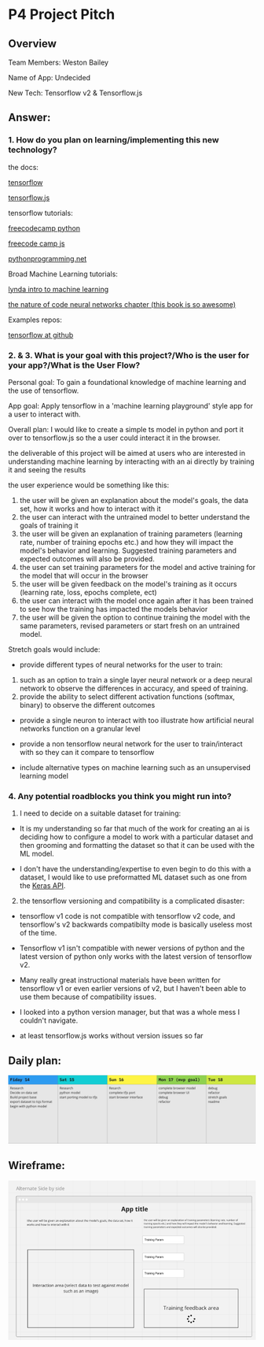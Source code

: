 # P4 Project Pitch

## Overview

Team Members: Weston Bailey

Name of App:  Undecided

New Tech: Tensorflow v2 & Tensorflow.js

## Answer: 

### 1. How do you plan on learning/implementing this new technology?

the docs:

[tensorflow](https://www.tensorflow.org/api_docs/python/tf)

[tensorflow.js](https://js.tensorflow.org/api/latest/)

tensorflow tutorials:

[freecodecamp python](https://www.youtube.com/watch?v=tPYj3fFJGjk)

[freecode camp js](https://www.youtube.com/watch?v=EoYfa6mYOG4)

[pythonprogramming.net](https://pythonprogramming.net/machine-learning-tutorials/)

Broad Machine Learning tutorials:

[lynda intro to machine learning](https://www.linkedin.com/learning/artificial-intelligence-foundations-machine-learning/what-it-means-to-learn?u=56684793)

[the nature of code neural networks chapter (this book is so awesome)](https://natureofcode.com/book/chapter-10-neural-networks/)

Examples repos:

[tensorflow at github](https://github.com/tensorflow)

### 2. & 3. What is your goal with this project?/Who is the user for your app?/What is the User Flow?

Personal goal: To gain a foundational knowledge of machine learning and the use of tensorflow.

App goal: Apply tensorflow in a 'machine learning playground' style app for a user to interact with. 

Overall plan: I would like to create a simple ts model in python and port it over to tensorflow.js so the a user could interact it in the browser.

the deliverable of this project will be aimed at users who are interested in understanding machine learning by interacting with an ai directly by training it and seeing the results

the user experience would be something like this: 
1. the user will be given an explanation about the model's goals, the data set, how it works and how to interact with it
2. the user can interact with the untrained model to better understand the goals of training it
3. the user will be given an explanation of training parameters (learning rate, number of training epochs etc.) and how they will impact the model's behavior and learning. Suggested training parameters and expected outcomes will also be provided. 
4. the user can set training parameters for the model and active training for the model that will occur in the browser
5. the user will be given feedback on the model's training as it occurs (learning rate, loss, epochs complete, ect)
6. the user can interact with the model once again after it has been trained to see how the training has impacted the models behavior
7. the user will be given the option to continue training the model with the same parameters, revised parameters or start fresh on an untrained model.

Stretch goals would include:

* provide different types of neural networks for the user to train: 
1. such as an option to train a single layer neural network or a deep neural network to observe the differences in accuracy, and speed of training. 
2. provide the ability to select different activation functions (softmax, binary) to observe the different outcomes

* provide a single neuron to interact with too illustrate how artificial neural networks function on a granular level

* provide a non tensorflow neural network for the user to train/interact with so they can it compare to tensorflow

* include alternative types on machine learning such as an unsupervised learning model

### 4. Any potential roadblocks you think you might run into?

1. I need to decide on a suitable dataset for training:

* It is my understanding so far that much of the work for creating an ai is deciding how to configure a model to work with a particular dataset and then grooming and formatting the dataset so that it can be used with the ML model. 

* I don't have the understanding/expertise to even begin to do this with a dataset, I would like to use preformatted ML dataset such as one from the [Keras API](https://keras.io/api/datasets/). 

2. the tensorflow versioning and compatibility is a complicated disaster:

* tensorflow v1 code is not compatible with tensorflow v2 code, and tensorflow's v2 backwards compatibilty mode is basically useless most of the time. 
 
* Tensorflow v1 isn't compatible with newer versions of python and the latest version of python only works with the latest version of tensorflow v2. 

* Many really great instructional materials have been written for tensorflow v1 or even earlier versions of v2, but I haven't been able to use them because of compatibility issues. 

* I looked into a python version manager, but that was a whole mess I couldn't navigate.

* at least tensorflow.js works without version issues so far

## Daily plan:

![daily plan](daily-plan.png)

## Wireframe:

![wirefram](wireframe.png)







